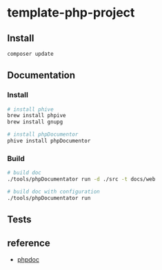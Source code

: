 # template-php-project

## Install

```bash
composer update
```

## Documentation

### Install

```bash
# install phive
brew install phpive
brew install gnupg

# install phpDocumentor
phive install phpDocumentor
```

### Build 

```bash
# build doc
./tools/phpDocumentator run -d ./src -t docs/web

# build doc with configuration
./tools/phpDocumentator run
```

## Tests 


## reference

- [phpdoc](https://docs.phpdoc.org/3.0/)
